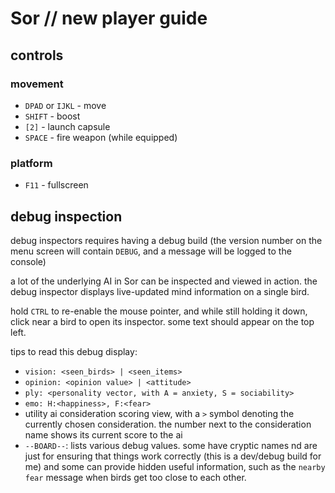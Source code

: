 
# Sor // new player guide

## controls

### movement
+ `DPAD` or `IJKL` - move
+ `SHIFT` - boost
+ `[2]` - launch capsule
+ `SPACE` - fire weapon (while equipped)

### platform
+ `F11` - fullscreen

## debug inspection

debug inspectors requires having a debug build (the version number on the menu screen will contain `DEBUG`, and a message will be logged to the console)

a lot of the underlying AI in Sor can be inspected and viewed in action. the debug inspector displays live-updated mind information on a single bird.

hold `CTRL` to re-enable the mouse pointer, and while still holding it down, click near a bird to open its inspector. some text should appear on the top left.

tips to read this debug display:
+ `vision: <seen_birds> | <seen_items>`
+ `opinion: <opinion value> | <attitude>`
+ `ply: <personality vector, with A = anxiety, S = sociability>`
+ `emo: H:<happiness>, F:<fear>`
+ utility ai consideration scoring view, with a `>` symbol denoting the currently chosen consideration. the number next to the consideration name shows its current score to the ai
+ `--BOARD--`: lists various debug values. some have cryptic names nd are just for ensuring that things work correctly (this is a dev/debug build for me) and some can provide hidden useful information, such as the `nearby fear` message when birds get too close to each other.
